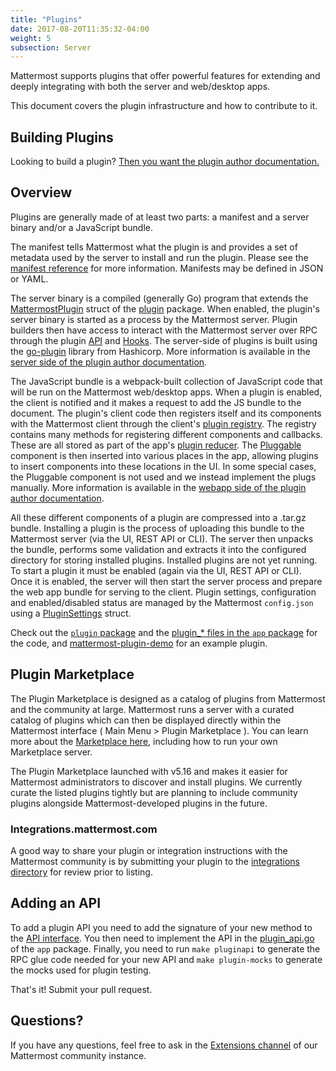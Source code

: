```yaml
---
title: "Plugins"
date: 2017-08-20T11:35:32-04:00
weight: 5
subsection: Server
---
```


Mattermost supports plugins that offer powerful features for extending and deeply integrating with both the server and web/desktop apps.

This document covers the plugin infrastructure and how to contribute to it.

## Building Plugins

Looking to build a plugin? [Then you want the plugin author documentation.](/extend/plugins)

## Overview

Plugins are generally made of at least two parts: a manifest and a server binary and/or a JavaScript bundle.

The manifest tells Mattermost what the plugin is and provides a set of metadata used by the server to install and run the plugin. Please see the [manifest reference](/extend/plugins/manifest-reference) for more information. Manifests may be defined in JSON or YAML.

The server binary is a compiled (generally Go) program that extends the [MattermostPlugin](https://godoc.org/github.com/mattermost/mattermost-server/plugin#MattermostPlugin) struct of the [plugin](https://godoc.org/github.com/mattermost/mattermost-server/plugin) package. When enabled, the plugin's server binary is started as a process by the Mattermost server. Plugin builders then have access to interact with the Mattermost server over RPC through the plugin [API](https://godoc.org/github.com/mattermost/mattermost-server/plugin#API) and [Hooks](https://godoc.org/github.com/mattermost/mattermost-server/plugin#Hooks). The server-side of plugins is built using the [go-plugin](https://github.com/hashicorp/go-plugin) library from Hashicorp. More information is available in the [server side of the plugin author documentation](/extend/plugins/server).

The JavaScript bundle is a webpack-built collection of JavaScript code that will be run on the Mattermost web/desktop apps. When a plugin is enabled, the client is notified and it makes a request to add the JS bundle to the document. The plugin's client code then registers itself and its components with the Mattermost client through the client's [plugin registry](https://github.com/mattermost/mattermost-webapp/blob/master/plugins/registry.js). The registry contains many methods for registering different components and callbacks. These are all stored as part of the app's [plugin reducer](https://github.com/mattermost/mattermost-webapp/blob/master/reducers/plugins/index.js). The [Pluggable](https://github.com/mattermost/mattermost-webapp/tree/master/plugins/pluggable) component is then inserted into various places in the app, allowing plugins to insert components into these locations in the UI. In some special cases, the Pluggable component is not used and we instead implement the plugs manually. More information is available in the [webapp side of the plugin author documentation](/extend/plugins/webapp).

All these different components of a plugin are compressed into a .tar.gz bundle. Installing a plugin is the process of uploading this bundle to the Mattermost server (via the UI, REST API or CLI). The server then unpacks the bundle, performs some validation and extracts it into the configured directory for storing installed plugins. Installed plugins are not yet running. To start a plugin it must be enabled (again via the UI, REST API or CLI). Once it is enabled, the server will then start the server process and prepare the web app bundle for serving to the client. Plugin settings, configuration and enabled/disabled status are managed by the Mattermost `config.json` using a [PluginSettings](https://godoc.org/github.com/mattermost/mattermost-server/model#PluginSettings) struct.

Check out the [`plugin` package](https://github.com/mattermost/mattermost-server/tree/master/plugin) and the [plugin_* files in the `app` package](https://github.com/mattermost/mattermost-server/tree/master/app) for the code, and [mattermost-plugin-demo](https://github.com/mattermost/mattermost-plugin-demo) for an example plugin.

## Plugin Marketplace

The Plugin Marketplace is designed as a catalog of plugins from Mattermost and the community at large. Mattermost runs a server with a curated catalog of plugins which can then be displayed directly within the Mattermost interface ( Main Menu > Plugin Marketplace ).  You can learn more about the [Marketplace here](/administration/plugins.html#plugin-marketplace), including how to run your own Marketplace server.

The Plugin Marketplace launched with v5.16 and makes it easier for Mattermost administrators to discover and install plugins. We currently curate the listed plugins tightly but are planning to include community plugins alongside Mattermost-developed plugins in the future. 


### Integrations.mattermost.com 

A good way to share your plugin or integration instructions with the Mattermost community is by submitting your plugin to the [integrations directory](https://spinpunch.wufoo.com/forms/mattermost-integrations-and-installers/) for review prior to listing. 


## Adding an API

To add a plugin API you need to add the signature of your new method to the [API interface](https://github.com/mattermost/mattermost-server/blob/master/plugin/api.go). You then need to implement the API in the [plugin_api.go](https://github.com/mattermost/mattermost-server/blob/master/app/plugin_api.go) of the `app` package. Finally, you need to run `make pluginapi` to generate the RPC glue code needed for your new API and `make plugin-mocks` to generate the mocks used for plugin testing.

That's it! Submit your pull request.

## Questions?

If you have any questions, feel free to ask in the [Extensions channel](https://community.mattermost.com/core/channels/developer-toolkit) of our Mattermost community instance.
